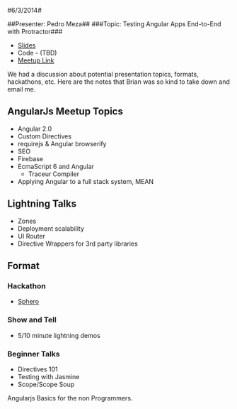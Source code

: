 #6/3/2014#

##Presenter: Pedro Meza##
###Topic: Testing Angular Apps End-to-End with Protractor###
* [Slides](http://slides.com/pedromeza/angularjs_protractor)
* Code - (TBD)
* [Meetup Link](http://www.meetup.com/RockyMountainAngularJS/events/182618962/?comment_table_id=363577152&comment_table_name=event_comment)

We had a discussion about potential presentation topics, formats, hackathons, etc.  Here are the notes that Brian was so kind to take down and email me.

## AngularJs Meetup Topics

- Angular 2.0
- Custom Directives
- requirejs & Angular browserify
- SEO
- Firebase
- EcmaScript 6 and Angular
  - Traceur Compiler
- Applying Angular to a full stack system, MEAN

## Lightning Talks

- Zones
- Deployment scalability
- UI Router
- Directive Wrappers for 3rd party libraries

## Format

### Hackathon

- [Sphero](http://www.gosphero.com/)

### Show and Tell
- 5/10 minute lightning demos

### Beginner Talks

- Directives 101
- Testing with Jasmine
- Scope/Scope Soup

Angularjs Basics for the non Programmers.
